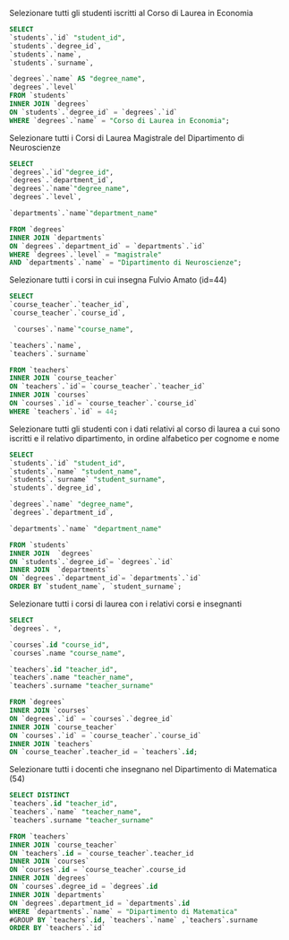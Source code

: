 <!-- 1. Selezionare tutti gli studenti iscritti al Corso di Laurea in Economia
2. Selezionare tutti i Corsi di Laurea Magistrale del Dipartimento di
Neuroscienze
3. Selezionare tutti i corsi in cui insegna Fulvio Amato (id=44)
4. Selezionare tutti gli studenti con i dati relativi al corso di laurea a cui
sono iscritti e il relativo dipartimento, in ordine alfabetico per cognome e
nome
5. Selezionare tutti i corsi di laurea con i relativi corsi e insegnanti
6. Selezionare tutti i docenti che insegnano nel Dipartimento di
Matematica (54)
7. BONUS: Selezionare per ogni studente il numero di tentativi sostenuti
per ogni esame, stampando anche il voto massimo. Successivamente,
filtrare i tentativi con voto minimo 18. -->

Selezionare tutti gli studenti iscritti al Corso di Laurea in Economia

```sql
SELECT
`students`.`id` "student_id",
`students`.`degree_id`,
`students`.`name`,
`students`.`surname`,

`degrees`.`name` AS "degree_name",
`degrees`.`level`
FROM `students`
INNER JOIN `degrees`
ON `students`.`degree_id` = `degrees`.`id`
WHERE `degrees`.`name` = "Corso di Laurea in Economia";
```

Selezionare tutti i Corsi di Laurea Magistrale del Dipartimento di
Neuroscienze

```sql
SELECT
`degrees`.`id`"degree_id",
`degrees`.`department_id`,
`degrees`.`name`"degree_name",
`degrees`.`level`,

`departments`.`name`"department_name"

FROM `degrees`
INNER JOIN `departments`
ON `degrees`.`department_id` = `departments`.`id`
WHERE `degrees`.`level` = "magistrale"
AND `departments`.`name` = "Dipartimento di Neuroscienze";
```

Selezionare tutti i corsi in cui insegna Fulvio Amato (id=44)

```sql
SELECT
`course_teacher`.`teacher_id`,
`course_teacher`.`course_id`,

 `courses`.`name`"course_name",

`teachers`.`name`,
`teachers`.`surname`

FROM `teachers`
INNER JOIN `course_teacher`
ON `teachers`.`id`= `course_teacher`.`teacher_id`
INNER JOIN `courses`
ON `courses`.`id`= `course_teacher`.`course_id`
WHERE `teachers`.`id` = 44;
```

Selezionare tutti gli studenti con i dati relativi al corso di laurea a cui
sono iscritti e il relativo dipartimento, in ordine alfabetico per cognome e
nome

```sql
SELECT
`students`.`id` "student_id",
`students`.`name` "student_name",
`students`.`surname` "student_surname",
`students`.`degree_id`,

`degrees`.`name` "degree_name",
`degrees`.`department_id`,

`departments`.`name` "department_name"

FROM `students`
INNER JOIN  `degrees`
ON `students`.`degree_id`= `degrees`.`id`
INNER JOIN  `departments`
ON `degrees`.`department_id`= `departments`.`id`
ORDER BY `student_name`, `student_surname`;
```

Selezionare tutti i corsi di laurea con i relativi corsi e insegnanti

```sql
SELECT
`degrees`. *,

`courses`.id "course_id",
`courses`.name "course_name",

`teachers`.id "teacher_id",
`teachers`.name "teacher_name",
`teachers`.surname "teacher_surname"

FROM `degrees`
INNER JOIN `courses`
ON `degrees`.`id` = `courses`.`degree_id`
INNER JOIN `course_teacher`
ON `courses`.`id` = `course_teacher`.`course_id`
INNER JOIN `teachers`
ON `course_teacher`.teacher_id = `teachers`.id;
```

Selezionare tutti i docenti che insegnano nel Dipartimento di
Matematica (54)

```sql
SELECT DISTINCT
`teachers`.id "teacher_id",
`teachers`.`name` "teacher_name",
`teachers`.surname "teacher_surname"

FROM `teachers`
INNER JOIN `course_teacher`
ON `teachers`.id = `course_teacher`.teacher_id
INNER JOIN `courses`
ON `courses`.id = `course_teacher`.course_id
INNER JOIN `degrees`
ON `courses`.degree_id = `degrees`.id
INNER JOIN `departments`
ON `degrees`.department_id = `departments`.id
WHERE `departments`.`name` = "Dipartimento di Matematica"
#GROUP BY `teachers`.id, `teachers`.`name` ,`teachers`.surname
ORDER BY `teachers`.`id`
```
